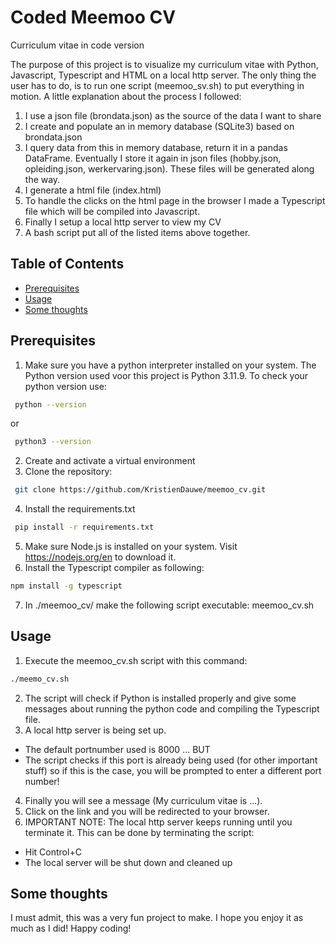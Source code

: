 # Coded Meemoo CV
Curriculum vitae in code version

The purpose of this project is to visualize my curriculum vitae with Python, Javascript, Typescript and HTML on a local http server.
The only thing the user has to do, is to run one script (meemoo_sv.sh) to put everything in motion.
A little explanation about the process I followed:
1. I use a json file (brondata.json) as the source of the data I want to share
2. I create and populate an in memory database (SQLite3) based on brondata.json
3. I query data from this in memory database, return it in a pandas DataFrame. Eventually I store it again in json files (hobby.json, opleiding.json, werkervaring.json). These files will be generated along the way.
4. I generate a html file (index.html)
5. To handle the clicks on the html page in the browser I made a Typescript file which will be compiled into Javascript.
6. Finally I setup a local http server to view my CV
7. A bash script put all of the listed items above together.

## Table of Contents
- [Prerequisites](#prerequisites)
- [Usage](#usage)
- [Some thoughts](#some-thoughts)

## Prerequisites
1. Make sure you have a python interpreter installed on your system. The Python version used voor this project is Python 3.11.9. To check your python version use:
```bash
 python --version
```
or 
```bash
 python3 --version
```
2. Create and activate a virtual environment
3. Clone the repository:
```bash
 git clone https://github.com/KristienDauwe/meemoo_cv.git
```
4. Install the requirements.txt
```bash
 pip install -r requirements.txt
```
5. Make sure Node.js is installed on your system. Visit https://nodejs.org/en to download it.
6. Install the Typescript compiler as following:
```bash
npm install -g typescript
```
7. In ./meemoo_cv/ make the following script executable: meemoo_cv.sh

## Usage
1. Execute the meemoo_cv.sh script with this command:
```bash
./meemo_cv.sh
```
2. The script will check if Python is installed properly and give some messages about running the python code and compiling the Typescript file.
3. A local http server is being set up.
- The default portnumber used is 8000 ... BUT
- The script checks if this port is already being used (for other important stuff) so if this is the case, you will be prompted to enter a different port number!
4. Finally you will see a message (My curriculum vitae is ...).
5. Click on the link and you will be redirected to your browser. 
6. IMPORTANT NOTE: The local http server keeps running until you terminate it. This can be done by terminating the script:
- Hit Control+C
- The local server will be shut down and cleaned up

## Some thoughts
I must admit, this was a very fun project to make. I hope you enjoy it as much as I did! Happy coding!
